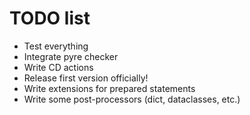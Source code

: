 # TODO list

* Test everything
* Integrate pyre checker
* Write CD actions
* Release first version officially!
* Write extensions for prepared statements
* Write some post-processors (dict, dataclasses, etc.)
